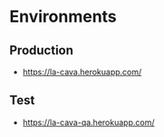 # Environments

## Production
- https://la-cava.herokuapp.com/

## Test
- https://la-cava-qa.herokuapp.com/ 
